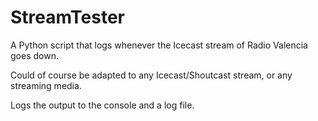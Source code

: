 # StreamTester
A Python script that logs whenever the Icecast stream of Radio Valencia goes down. 

Could of course be adapted to any Icecast/Shoutcast stream, or any streaming media.

Logs the output to the console and a log file.

